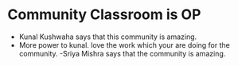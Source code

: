 # Community Classroom is OP

- Kunal Kushwaha says that this community is amazing.
- More power to kunal. love the work which your are doing for the community.
-Sriya Mishra says that the community is amazing.
